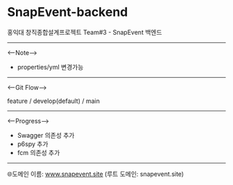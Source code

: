 # SnapEvent-backend
홍익대 창직종합설계프로젝트 Team#3 - SnapEvent 백엔드

---
<--Note-->
- properties/yml 변경가능

---
<--Git Flow-->

feature / develop(default) / main

---
<--Progress-->

- Swagger 의존성 추가
- p6spy 추가
- fcm 의존성 추가
---
🌐도메인 이름: www.snapevent.site (루트 도메인: snapevent.site)
